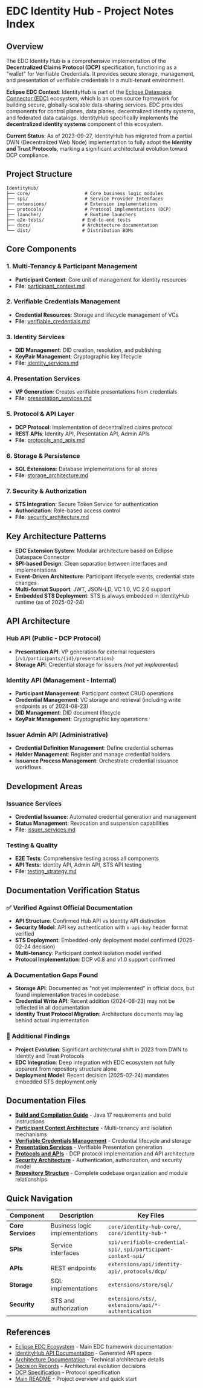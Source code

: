 # EDC Identity Hub - Project Notes Index

## Overview

The EDC Identity Hub is a comprehensive implementation of the **Decentralized Claims Protocol (DCP)** specification, functioning as a "wallet" for Verifiable Credentials. It provides secure storage, management, and presentation of verifiable credentials in a multi-tenant environment.

**Eclipse EDC Context**: IdentityHub is part of the [Eclipse Dataspace Connector (EDC)](https://eclipse-edc.github.io/) ecosystem, which is an open source framework for building secure, globally-scalable data-sharing services. EDC provides components for control planes, data planes, decentralized identity systems, and federated data catalogs. IdentityHub specifically implements the **decentralized identity systems** component of this ecosystem.

**Current Status**: As of 2023-09-27, IdentityHub has migrated from a partial DWN (Decentralized Web Node) implementation to fully adopt the **Identity and Trust Protocols**, marking a significant architectural evolution toward DCP compliance.

## Project Structure

```
IdentityHub/
├── core/                    # Core business logic modules
├── spi/                     # Service Provider Interfaces
├── extensions/              # Extension implementations
├── protocols/               # Protocol implementations (DCP)
├── launcher/                # Runtime launchers
├── e2e-tests/              # End-to-end tests
├── docs/                   # Architecture documentation
└── dist/                   # Distribution BOMs
```

## Core Components

### 1. Multi-Tenancy & Participant Management
- **Participant Context**: Core unit of management for identity resources
- **File**: [participant_context.md](participant_context.md)

### 2. Verifiable Credentials Management
- **Credential Resources**: Storage and lifecycle management of VCs
- **File**: [verifiable_credentials.md](verifiable_credentials.md)

### 3. Identity Services
- **DID Management**: DID creation, resolution, and publishing
- **KeyPair Management**: Cryptographic key lifecycle
- **File**: [identity_services.md](identity_services.md)

### 4. Presentation Services
- **VP Generation**: Creates verifiable presentations from credentials
- **File**: [presentation_services.md](presentation_services.md)

### 5. Protocol & API Layer
- **DCP Protocol**: Implementation of decentralized claims protocol
- **REST APIs**: Identity API, Presentation API, Admin APIs
- **File**: [protocols_and_apis.md](protocols_and_apis.md)

### 6. Storage & Persistence
- **SQL Extensions**: Database implementations for all stores
- **File**: [storage_architecture.md](storage_architecture.md)

### 7. Security & Authorization
- **STS Integration**: Secure Token Service for authentication
- **Authorization**: Role-based access control
- **File**: [security_architecture.md](security_architecture.md)

## Key Architecture Patterns

- **EDC Extension System**: Modular architecture based on Eclipse Dataspace Connector
- **SPI-based Design**: Clean separation between interfaces and implementations
- **Event-Driven Architecture**: Participant lifecycle events, credential state changes
- **Multi-format Support**: JWT, JSON-LD, VC 1.0, VC 2.0 support
- **Embedded STS Deployment**: STS is always embedded in IdentityHub runtime (as of 2025-02-24)

## API Architecture

### Hub API (Public - DCP Protocol)
- **Presentation API**: VP generation for external requesters (`/v1/participants/{id}/presentations`)
- **Storage API**: Credential storage for issuers *(not yet implemented)*

### Identity API (Management - Internal)
- **Participant Management**: Participant context CRUD operations
- **Credential Management**: VC storage and retrieval (including write endpoints as of 2024-08-23)
- **DID Management**: DID document lifecycle
- **KeyPair Management**: Cryptographic key operations

### Issuer Admin API (Administrative)
- **Credential Definition Management**: Define credential schemas
- **Holder Management**: Register and manage credential holders
- **Issuance Process Management**: Orchestrate credential issuance workflows

## Development Areas

### Issuance Services
- **Credential Issuance**: Automated credential generation and management
- **Status Management**: Revocation and suspension capabilities
- **File**: [issuer_services.md](issuer_services.md)

### Testing & Quality
- **E2E Tests**: Comprehensive testing across all components
- **API Tests**: Identity API, Admin API, STS API testing
- **File**: [testing_strategy.md](testing_strategy.md)

## Documentation Verification Status

### ✅ Verified Against Official Documentation
- **API Structure**: Confirmed Hub API vs Identity API distinction
- **Security Model**: API key authentication with `x-api-key` header format verified
- **STS Deployment**: Embedded-only deployment model confirmed (2025-02-24 decision)
- **Multi-tenancy**: Participant context isolation model verified
- **Protocol Implementation**: DCP v0.8 and v1.0 support confirmed

### ⚠️ Documentation Gaps Found
- **Storage API**: Documented as "not yet implemented" in official docs, but found implementation traces in codebase
- **Credential Write API**: Recent addition (2024-08-23) may not be reflected in all documentation
- **Identity Trust Protocol Migration**: Architecture documents may lag behind actual implementation

### 📝 Additional Findings
- **Project Evolution**: Significant architectural shift in 2023 from DWN to Identity and Trust Protocols
- **EDC Integration**: Deep integration with EDC ecosystem not fully apparent from repository structure alone
- **Deployment Model**: Recent decision (2025-02-24) mandates embedded STS deployment only

## Documentation Files

- **[Build and Compilation Guide](build_and_compilation.md)** - Java 17 requirements and build instructions
- **[Participant Context Architecture](participant_context.md)** - Multi-tenancy and isolation mechanisms
- **[Verifiable Credentials Management](verifiable_credentials.md)** - Credential lifecycle and storage
- **[Presentation Services](presentation_services.md)** - Verifiable Presentation generation
- **[Protocols and APIs](protocols_and_apis.md)** - DCP protocol implementation and API architecture
- **[Security Architecture](security_architecture.md)** - Authentication, authorization, and security model
- **[Repository Structure](repository_structure.md)** - Complete codebase organization and module relationships

## Quick Navigation

| Component | Description | Key Files |
|-----------|-------------|-----------|
| **Core Services** | Business logic implementations | `core/identity-hub-core/`, `core/identity-hub-*` |
| **SPIs** | Service interfaces | `spi/verifiable-credential-spi/`, `spi/participant-context-spi/` |
| **APIs** | REST endpoints | `extensions/api/identity-api/`, `protocols/dcp/` |
| **Storage** | SQL implementations | `extensions/store/sql/` |
| **Security** | STS and authorization | `extensions/sts/`, `extensions/api/*-authentication` |

## References

- [Eclipse EDC Ecosystem](https://eclipse-edc.github.io/) - Main EDC framework documentation
- [IdentityHub API Documentation](https://eclipse-edc.github.io/IdentityHub/openapi/) - Generated API specs
- [Architecture Documentation](../docs/developer/architecture/) - Technical architecture details
- [Decision Records](../docs/developer/decision-records/) - Architectural evolution decisions
- [DCP Specification](https://projects.eclipse.org/projects/technology.dataspace-dcp) - Protocol specification
- [Main README](../README.md) - Project overview and quick start 